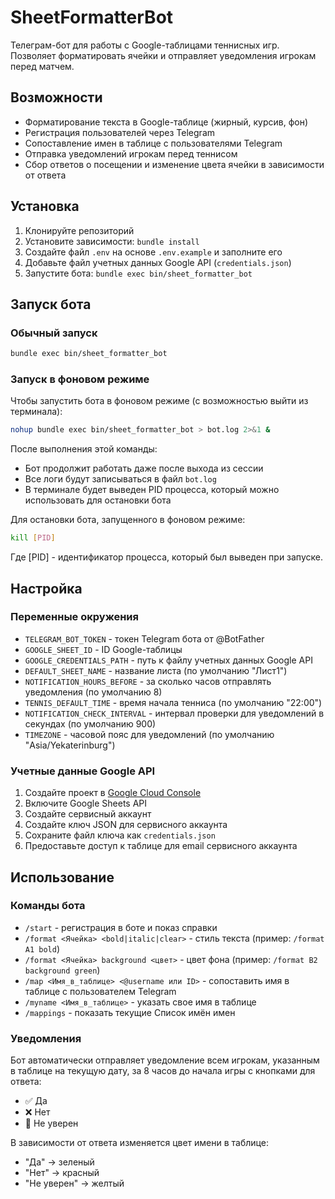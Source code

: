 # SheetFormatterBot

Телеграм-бот для работы с Google-таблицами теннисных игр. Позволяет форматировать ячейки и отправляет уведомления игрокам перед матчем.

## Возможности

- Форматирование текста в Google-таблице (жирный, курсив, фон)
- Регистрация пользователей через Telegram
- Сопоставление имен в таблице с пользователями Telegram
- Отправка уведомлений игрокам перед теннисом
- Сбор ответов о посещении и изменение цвета ячейки в зависимости от ответа

## Установка

1. Клонируйте репозиторий
2. Установите зависимости: `bundle install`
3. Создайте файл `.env` на основе `.env.example` и заполните его
4. Добавьте файл учетных данных Google API (`credentials.json`)
5. Запустите бота: `bundle exec bin/sheet_formatter_bot`

## Запуск бота

### Обычный запуск
```bash
bundle exec bin/sheet_formatter_bot
```

### Запуск в фоновом режиме
Чтобы запустить бота в фоновом режиме (с возможностью выйти из терминала):
```bash
nohup bundle exec bin/sheet_formatter_bot > bot.log 2>&1 &
```

После выполнения этой команды:
- Бот продолжит работать даже после выхода из сессии
- Все логи будут записываться в файл `bot.log`
- В терминале будет выведен PID процесса, который можно использовать для остановки бота

Для остановки бота, запущенного в фоновом режиме:
```bash
kill [PID]
```
Где [PID] - идентификатор процесса, который был выведен при запуске.

## Настройка

### Переменные окружения

- `TELEGRAM_BOT_TOKEN` - токен Telegram бота от @BotFather
- `GOOGLE_SHEET_ID` - ID Google-таблицы
- `GOOGLE_CREDENTIALS_PATH` - путь к файлу учетных данных Google API
- `DEFAULT_SHEET_NAME` - название листа (по умолчанию "Лист1")
- `NOTIFICATION_HOURS_BEFORE` - за сколько часов отправлять уведомления (по умолчанию 8)
- `TENNIS_DEFAULT_TIME` - время начала тенниса (по умолчанию "22:00")
- `NOTIFICATION_CHECK_INTERVAL` - интервал проверки для уведомлений в секундах (по умолчанию 900)
- `TIMEZONE` - часовой пояс для уведомлений (по умолчанию "Asia/Yekaterinburg")

### Учетные данные Google API

1. Создайте проект в [Google Cloud Console](https://console.cloud.google.com/)
2. Включите Google Sheets API
3. Создайте сервисный аккаунт
4. Создайте ключ JSON для сервисного аккаунта
5. Сохраните файл ключа как `credentials.json`
6. Предоставьте доступ к таблице для email сервисного аккаунта

## Использование

### Команды бота

- `/start` - регистрация в боте и показ справки
- `/format <Ячейка> <bold|italic|clear>` - стиль текста (пример: `/format A1 bold`)
- `/format <Ячейка> background <цвет>` - цвет фона (пример: `/format B2 background green`)
- `/map <Имя_в_таблице> <@username или ID>` - сопоставить имя в таблице с пользователем Telegram
- `/myname <Имя_в_таблице>` - указать свое имя в таблице
- `/mappings` - показать текущие Список имён имен

### Уведомления

Бот автоматически отправляет уведомление всем игрокам, указанным в таблице на текущую дату, за 8 часов до начала игры с кнопками для ответа:
- ✅ Да
- ❌ Нет
- 🤔 Не уверен

В зависимости от ответа изменяется цвет имени в таблице:
- "Да" -> зеленый
- "Нет" -> красный
- "Не уверен" -> желтый